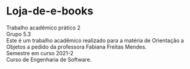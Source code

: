 # Loja-de-e-books
Trabalho acadêmico prático 2  
Grupo 5.3</br>
Este é um trabalho acadêmico realizado para a matéria de Orientação a Objetos a pedido da professora Fabiana Freitas Mendes.</br>
Semestre em curso 2021-2 </br>
Curso de Engenharia de Software.</br>
